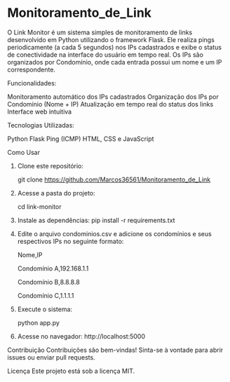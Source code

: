# Monitoramento_de_Link
O Link Monitor é um sistema simples de monitoramento de links desenvolvido em Python utilizando o framework Flask. Ele realiza pings periodicamente (a cada 5 segundos) nos IPs cadastrados e exibe o status de conectividade na interface do usuário em tempo real. Os IPs são organizados por Condomínio, onde cada entrada possui um nome e um IP correspondente.

Funcionalidades:

Monitoramento automático dos IPs cadastrados
Organização dos IPs por Condomínio (Nome + IP)
Atualização em tempo real do status dos links
Interface web intuitiva

Tecnologias Utilizadas:

Python
Flask
Ping (ICMP)
HTML, CSS e JavaScript


Como Usar

1. Clone este repositório:
   
   git clone https://github.com/Marcos36561/Monitoramento_de_Link

3. Acesse a pasta do projeto:
   
   cd link-monitor

4. Instale as dependências:
   pip install -r requirements.txt

5. Edite o arquivo condominios.csv e adicione os condomínios e seus respectivos IPs no seguinte formato:

   
   Nome,IP
   
   Condomínio A,192.168.1.1
   
   Condomínio B,8.8.8.8
   
   Condomínio C,1.1.1.1

7. Execute o sistema:
   
   python app.py

8. Acesse no navegador:
   http://localhost:5000


Contribuição
Contribuições são bem-vindas! Sinta-se à vontade para abrir issues ou enviar pull requests.


Licença
Este projeto está sob a licença MIT.
